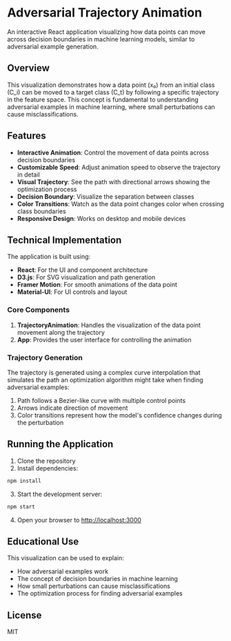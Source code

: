 # Adversarial Trajectory Animation

An interactive React application visualizing how data points can move across decision boundaries in machine learning models, similar to adversarial example generation.

## Overview

This visualization demonstrates how a data point (x₀) from an initial class (C_i) can be moved to a target class (C_t) by following a specific trajectory in the feature space. This concept is fundamental to understanding adversarial examples in machine learning, where small perturbations can cause misclassifications.

## Features

- **Interactive Animation**: Control the movement of data points across decision boundaries
- **Customizable Speed**: Adjust animation speed to observe the trajectory in detail
- **Visual Trajectory**: See the path with directional arrows showing the optimization process
- **Decision Boundary**: Visualize the separation between classes
- **Color Transitions**: Watch as the data point changes color when crossing class boundaries
- **Responsive Design**: Works on desktop and mobile devices

## Technical Implementation

The application is built using:
- **React**: For the UI and component architecture
- **D3.js**: For SVG visualization and path generation
- **Framer Motion**: For smooth animations of the data point
- **Material-UI**: For UI controls and layout

### Core Components

1. **TrajectoryAnimation**: Handles the visualization of the data point movement along the trajectory
2. **App**: Provides the user interface for controlling the animation

### Trajectory Generation

The trajectory is generated using a complex curve interpolation that simulates the path an optimization algorithm might take when finding adversarial examples:

1. Path follows a Bezier-like curve with multiple control points
2. Arrows indicate direction of movement
3. Color transitions represent how the model's confidence changes during the perturbation

## Running the Application

1. Clone the repository
2. Install dependencies:
```bash
npm install
```
3. Start the development server:
```bash
npm start
```
4. Open your browser to [http://localhost:3000](http://localhost:3000)

## Educational Use

This visualization can be used to explain:
- How adversarial examples work
- The concept of decision boundaries in machine learning
- How small perturbations can cause misclassifications
- The optimization process for finding adversarial examples

## License

MIT 